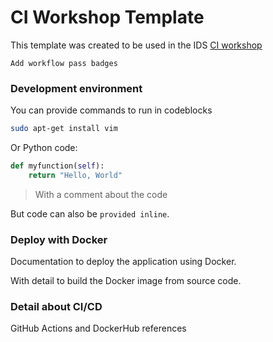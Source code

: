 # CI Workshop Template

This template was created to be used in the IDS [CI workshop](https://maastrichtu-ids.github.io/workshop-ci/)

`Add workflow pass badges`

### Development environment

You can provide commands to run in codeblocks

```bash
sudo apt-get install vim
```

Or Python code:

```python
def myfunction(self):
	return "Hello, World"
```

> With a comment about the code

But code can also be `provided inline`.

### Deploy with Docker

Documentation to deploy the application using Docker.

With detail to build the Docker image from source code.

### Detail about CI/CD

GitHub Actions and DockerHub references